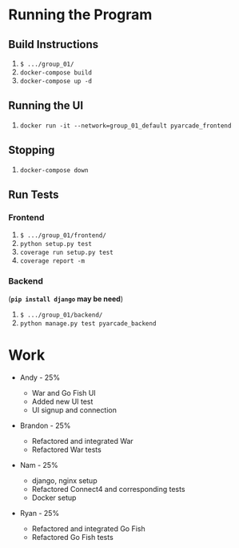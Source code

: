 # Running the Program
## Build Instructions
1. ```$ .../group_01/```
1. ```docker-compose build```
1. ```docker-compose up -d```

## Running the UI
1. ```docker run -it --network=group_01_default pyarcade_frontend```

## Stopping
1. ```docker-compose down```

## Run Tests
### Frontend
1. ```$ .../group_01/frontend/```
2. ```python setup.py test```
3. ```coverage run setup.py test```
4. ```coverage report -m```

### Backend
(**```pip install django``` may be need**)
1. ```$ .../group_01/backend/```
2. ```python manage.py test pyarcade_backend```

# Work
- Andy - 25%
    - War and Go Fish UI
    - Added new UI test
    - UI signup and connection

- Brandon - 25%
    - Refactored and integrated War
    - Refactored War tests

- Nam - 25%
    - django, nginx setup
    - Refactored Connect4 and corresponding tests
    - Docker setup

- Ryan - 25%
    - Refactored and integrated Go Fish
    - Refactored Go Fish tests
